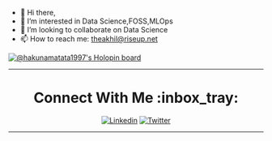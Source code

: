 - 👋 Hi there,
- 👀 I’m interested in Data Science,FOSS,MLOps
- 💞️ I’m looking to collaborate on Data Science
- 📫 How to reach me: theakhil@riseup.net


[![@hakunamatata1997's Holopin board](https://holopin.me/hakunamatata1997)](https://holopin.io/@hakunamatata1997)

<div align="center">

<hr>

  <h1>Connect With Me :inbox_tray: </h1>

[![Linkedin](https://img.shields.io/badge/LinkedIn-0077B5?style=for-the-badge&logo=linkedin&logoColor=white)](https://www.linkedin.com/in/theakhilb) [![Twitter](https://img.shields.io/badge/Twitter-1DA1F2?style=for-the-badge&logo=twitter&logoColor=white)](https://twitter.com/theakhilb)

</div>

<hr>
